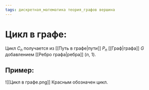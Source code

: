 ```yaml
---
tags: дискретная_математика теория_графов вершина
---
```

# Цикл в графе:
Цикл $C_n$ получается из [[Путь в графе|пути]] $P_n$ [[Граф|графа]] $G$ добавлением [[Ребро графа|ребра]] $(n,\:1)$.
## Пример:
![[Цикл в графе.png]]
Красным обозначен цикл.